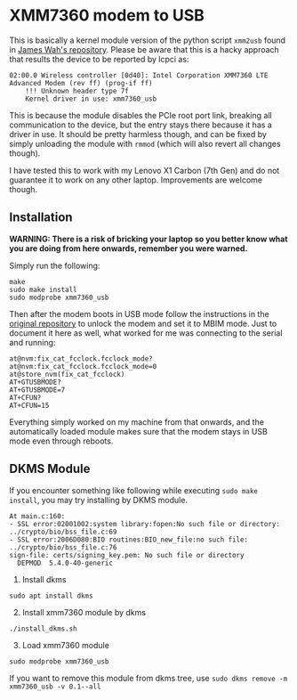 # XMM7360 modem to USB

This is basically a kernel module version of the python script `xmm2usb` found
in [James Wah's repository](https://github.com/abrasive/xmm7360). Please be
aware that this is a hacky approach that results the device to be reported by
lcpci as:

```
02:00.0 Wireless controller [0d40]: Intel Corporation XMM7360 LTE Advanced Modem (rev ff) (prog-if ff)
	!!! Unknown header type 7f
	Kernel driver in use: xmm7360_usb
```

This is because the module disables the PCIe root port link, breaking all
communication to the device, but the entry stays there because it has a driver
in use. It should be pretty harmless though, and can be fixed by simply
unloading the module with `rmmod` (which will also revert all changes though).

I have tested this to work with my Lenovo X1 Carbon (7th Gen) and do not
guarantee it to work on any other laptop. Improvements are welcome though.

## Installation

**WARNING: There is a risk of bricking your laptop so you better know what you
are doing from here onwards, remember you were warned.**

Simply run the following:

```
make
sudo make install
sudo modprobe xmm7360_usb
```

Then after the modem boots in USB mode follow the instructions in the [original
repository](https://github.com/abrasive/xmm7360) to unlock the modem and set it
to MBIM mode. Just to document it here as well, what worked for me was
connecting to the serial and running:

```
at@nvm:fix_cat_fcclock.fcclock_mode?
at@nvm:fix_cat_fcclock.fcclock_mode=0
at@store_nvm(fix_cat_fcclock)
AT+GTUSBMODE?
AT+GTUSBMODE=7
AT+CFUN?
AT+CFUN=15
```

Everything simply worked on my machine from that onwards, and the automatically
loaded module makes sure that the modem stays in USB mode even through reboots.

## DKMS Module

If you encounter something like following while executing `sudo make install`, you may try installing by DKMS module.

```
At main.c:160:
- SSL error:02001002:system library:fopen:No such file or directory: ../crypto/bio/bss_file.c:69
- SSL error:2006D080:BIO routines:BIO_new_file:no such file: ../crypto/bio/bss_file.c:76
sign-file: certs/signing_key.pem: No such file or directory
  DEPMOD  5.4.0-40-generic
```

1. Install dkms

```
sudo apt install dkms
```

2. Install xmm7360 module by dkms

```
./install_dkms.sh
```

3. Load xmm7360 module

```
sudo modprobe xmm7360_usb
```

If you want to remove this module from dkms tree, use `sudo dkms remove -m xmm7360_usb -v 0.1--all`